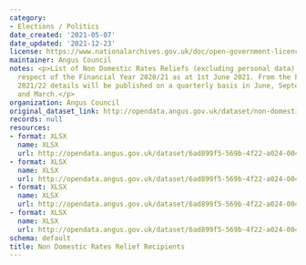 ```yaml
---
category:
- Elections / Politics
date_created: '2021-05-07'
date_updated: '2021-12-23'
license: https://www.nationalarchives.gov.uk/doc/open-government-licence/version/3/
maintainer: Angus Council
notes: <p>List of Non Domestic Rates Reliefs (excluding personal data) awarded in
  respect of the Financial Year 2020/21 as at 1st June 2021. From the Financial Year
  2021/22 details will be published on a quarterly basis in June, September, December
  and March.</p>
organization: Angus Council
original_dataset_link: http://opendata.angus.gov.uk/dataset/non-domestic-rates-relief-recipients
records: null
resources:
- format: XLSX
  name: XLSX
  url: http://opendata.angus.gov.uk/dataset/6ad899f5-569b-4f22-a024-004c9318ede9/resource/ae5ec675-1271-40a4-9998-6f619da40d7b/download/non_domestic_rates_relief_recipients_feb_2021.xlsx
- format: XLSX
  name: XLSX
  url: http://opendata.angus.gov.uk/dataset/6ad899f5-569b-4f22-a024-004c9318ede9/resource/e90c47d4-00a4-46e3-a014-8b85774d3d20/download/non_domestic_rates_relief_recipients_jun_2021.xlsx
- format: XLSX
  name: XLSX
  url: http://opendata.angus.gov.uk/dataset/6ad899f5-569b-4f22-a024-004c9318ede9/resource/4048bae7-f718-48b6-8342-bf033cf616d3/download/non_domestic_rates_relief_recipients_sep_2021.xlsx
- format: XLSX
  name: XLSX
  url: http://opendata.angus.gov.uk/dataset/6ad899f5-569b-4f22-a024-004c9318ede9/resource/27178e66-5b70-40b4-a983-df5faccabc22/download/non-domestic-rates-relief-recipients-december-2021.xlsx
schema: default
title: Non Domestic Rates Relief Recipients
---
```

